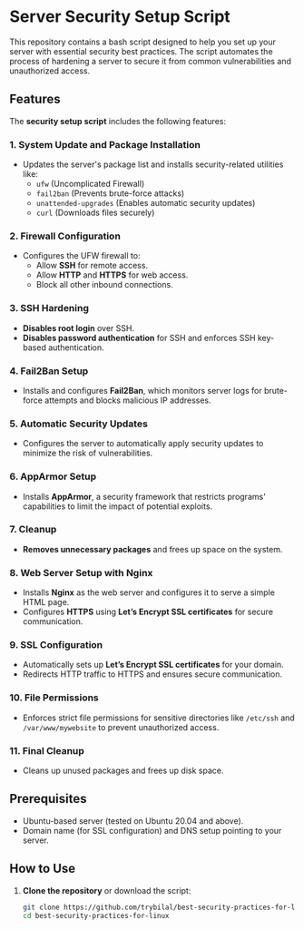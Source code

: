 # Server Security Setup Script

This repository contains a bash script designed to help you set up your server with essential security best practices. The script automates the process of hardening a server to secure it from common vulnerabilities and unauthorized access.

## Features

The **security setup script** includes the following features:

### 1. **System Update and Package Installation**
   - Updates the server's package list and installs security-related utilities like:
     - `ufw` (Uncomplicated Firewall)
     - `fail2ban` (Prevents brute-force attacks)
     - `unattended-upgrades` (Enables automatic security updates)
     - `curl` (Downloads files securely)

### 2. **Firewall Configuration**
   - Configures the UFW firewall to:
     - Allow **SSH** for remote access.
     - Allow **HTTP** and **HTTPS** for web access.
     - Block all other inbound connections.

### 3. **SSH Hardening**
   - **Disables root login** over SSH.
   - **Disables password authentication** for SSH and enforces SSH key-based authentication.

### 4. **Fail2Ban Setup**
   - Installs and configures **Fail2Ban**, which monitors server logs for brute-force attempts and blocks malicious IP addresses.

### 5. **Automatic Security Updates**
   - Configures the server to automatically apply security updates to minimize the risk of vulnerabilities.

### 6. **AppArmor Setup**
   - Installs **AppArmor**, a security framework that restricts programs' capabilities to limit the impact of potential exploits.

### 7. **Cleanup**
   - **Removes unnecessary packages** and frees up space on the system.

### 8. **Web Server Setup with Nginx**
   - Installs **Nginx** as the web server and configures it to serve a simple HTML page.
   - Configures **HTTPS** using **Let’s Encrypt SSL certificates** for secure communication.

### 9. **SSL Configuration**
   - Automatically sets up **Let’s Encrypt SSL certificates** for your domain.
   - Redirects HTTP traffic to HTTPS and ensures secure communication.

### 10. **File Permissions**
   - Enforces strict file permissions for sensitive directories like `/etc/ssh` and `/var/www/mywebsite` to prevent unauthorized access.

### 11. **Final Cleanup**
   - Cleans up unused packages and frees up disk space.

## Prerequisites

- Ubuntu-based server (tested on Ubuntu 20.04 and above).
- Domain name (for SSL configuration) and DNS setup pointing to your server.

## How to Use

1. **Clone the repository** or download the script:
   ```bash
   git clone https://github.com/trybilal/best-security-practices-for-linux.git
   cd best-security-practices-for-linux
